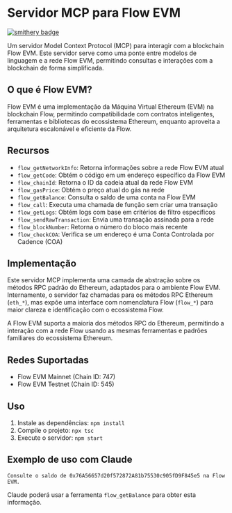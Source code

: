 # Servidor MCP para Flow EVM
[![smithery badge](https://smithery.ai/badge/@diegofornalha/flow-mcp)](https://smithery.ai/server/@diegofornalha/flow-mcp)

Um servidor Model Context Protocol (MCP) para interagir com a blockchain Flow EVM. Este servidor serve como uma ponte entre modelos de linguagem e a rede Flow EVM, permitindo consultas e interações com a blockchain de forma simplificada.

## O que é Flow EVM?

Flow EVM é uma implementação da Máquina Virtual Ethereum (EVM) na blockchain Flow, permitindo compatibilidade com contratos inteligentes, ferramentas e bibliotecas do ecossistema Ethereum, enquanto aproveita a arquitetura escalonável e eficiente da Flow.

## Recursos

- `flow_getNetworkInfo`: Retorna informações sobre a rede Flow EVM atual
- `flow_getCode`: Obtém o código em um endereço específico da Flow EVM
- `flow_chainId`: Retorna o ID da cadeia atual da rede Flow EVM
- `flow_gasPrice`: Obtém o preço atual do gás na rede
- `flow_getBalance`: Consulta o saldo de uma conta na Flow EVM
- `flow_call`: Executa uma chamada de função sem criar uma transação
- `flow_getLogs`: Obtém logs com base em critérios de filtro específicos
- `flow_sendRawTransaction`: Envia uma transação assinada para a rede
- `flow_blockNumber`: Retorna o número do bloco mais recente
- `flow_checkCOA`: Verifica se um endereço é uma Conta Controlada por Cadence (COA)

## Implementação

Este servidor MCP implementa uma camada de abstração sobre os métodos RPC padrão do Ethereum, adaptados para o ambiente Flow EVM. Internamente, o servidor faz chamadas para os métodos RPC Ethereum (`eth_*`), mas expõe uma interface com nomenclatura Flow (`flow_*`) para maior clareza e identificação com o ecossistema Flow.

A Flow EVM suporta a maioria dos métodos RPC do Ethereum, permitindo a interação com a rede Flow usando as mesmas ferramentas e padrões familiares do ecossistema Ethereum.

## Redes Suportadas

- Flow EVM Mainnet (Chain ID: 747)
- Flow EVM Testnet (Chain ID: 545)

## Uso

1. Instale as dependências: `npm install`
2. Compile o projeto: `npx tsc`
3. Execute o servidor: `npm start`

## Exemplo de uso com Claude

```
Consulte o saldo de 0x76A56657d20f572872A81b75530c905fD9F845e5 na Flow EVM.
```

Claude poderá usar a ferramenta `flow_getBalance` para obter esta informação.
